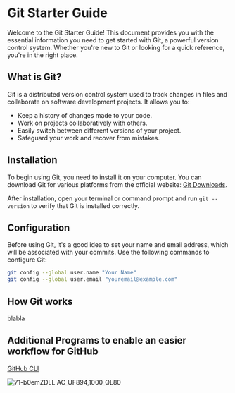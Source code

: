 # Git Starter Guide

Welcome to the Git Starter Guide! This document provides you with the essential information you need to get started with Git, a powerful version control system. Whether you're new to Git or looking for a quick reference, you're in the right place.

## What is Git?

Git is a distributed version control system used to track changes in files and collaborate on software development projects. It allows you to:

- Keep a history of changes made to your code.
- Work on projects collaboratively with others.
- Easily switch between different versions of your project.
- Safeguard your work and recover from mistakes.

## Installation

To begin using Git, you need to install it on your computer. You can download Git for various platforms from the official website: [Git Downloads](https://git-scm.com/downloads).

After installation, open your terminal or command prompt and run `git --version` to verify that Git is installed correctly.

## Configuration

Before using Git, it's a good idea to set your name and email address, which will be associated with your commits. Use the following commands to configure Git:

```bash
git config --global user.name "Your Name"
git config --global user.email "youremail@example.com"
```

## How Git works

blabla

## Additional Programs to enable an easier workflow for GitHub

[GitHub CLI](https://github.com/NULL-Term1nat0r/GitHub_CLI_Guide.git)

![71-b0emZDLL _AC_UF894,1000_QL80_](https://github.com/NULL-Term1nat0r/Git-Starter-Guide/assets/109620716/680ab953-e52f-4073-a409-04b1f1baac1a)



